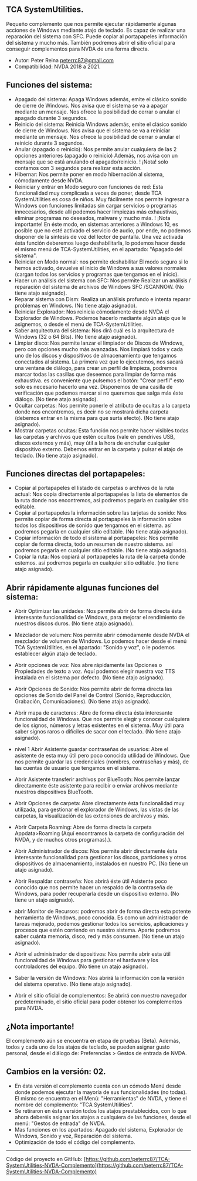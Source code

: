 ## TCA SystemUtilities.

Pequeño complemento que nos permite ejecutar rápidamente algunas acciones de Windows mediante atajo de teclado. 
Es capaz de realizar una reparación del sistema con SFC. Puede copiar al portapapeles información del sistema y mucho más. 
También podremos abrir el sitio oficial para conseguir complementos para NVDA de una forma directa.

* Autor: Peter Reina <peterrc87@gmail.com>
* Compatibilidad: NVDA 2018 a 2021.

## Funciones del sistema:

* Apagado del sistema: Apaga Windows 
 además, emite el clásico sonido de cierre de Windows. Nos avisa que el sistema se va a apagar mediante un mensaje.
 Nos ofrece la posibilidad de cerrar o anular el apagado durante 3 segundos.
* Reinicio del sistema: Reinicia Windows 
 además, emite el clásico sonido de cierre de Windows. Nos avisa que el sistema se va a reiniciar mediante un mensaje.
 Nos ofrece la posibilidad de cerrar o anular el reinicio durante 3 segundos.
* Anular (apagado o reinicio): Nos permite anular cualquiera de las 2 opciones anteriores (apagado o reinicio) 
Además, nos avisa con un mensaje que se está anulando el apagado/reinicio.
 ! ¡Nota! solo contamos con 3 segundos para realizar esta acción.
* Hibernar: Nos permite poner en modo hibernación al sistema, cómodamente desde NVDA.
* Reiniciar y entrar en Modo seguro con funciones de red: Esta funcionalidad muy complicada a veces de poner, desde TCA SystemUtilities es cosa de niños. 
Muy fácilmente nos permite ingresar a Windows con funciones limitadas sin cargar servicios o programas innecesarios, desde allí podemos hacer limpiezas más exhaustivas, eliminar programas no deseados, malware y mucho más. 
! ¡Nota importante! 
En éste modo, en sistemas anteriores a Windows 10, es posible que no esté activado el servicio de audio, por ende, no podemos disponer de la síntesis de voz del lector de pantalla. 
Una vez activada ésta función deberemos luego deshabilitarla, lo podemos hacer desde el mismo menú de TCA-SystemUtilities, en el apartado: "Apagado del sistema".
* Reiniciar en Modo normal: nos permite deshabilitar El modo seguro si lo hemos activado, devuelve el inicio de Windows a sus valores normales (cargan todos los servicios y programas que tengamos en el inicio).  
* Hacer un análisis del sistema con SFC: Nos permite Realizar un análisis / reparación del sistema de archivos de Windows SFC /SCANNOW. 
(No tiene atajo asignado).
* Reparar sistema con Dism: Realiza un análisis profundo e intenta reparar problemas en Windows. 
(No tiene atajo asignado).
* Reiniciar Explorador: Nos reinicia cómodamente desde NVDA el Explorador de Windows. 
Podemos hacerlo mediante algún atajo que le asignemos, o desde el menú de TCA-SystemUtilities.
* Saber arquitectura del sistema: Nos dirá cuál es la arquitectura de Windows (32 o 64 Bits). 
(No tiene atajo asignado).
* Limpiar disco: Nos permite lanzar el limpiador de Discos de Windows, pero con opciones mucho más avanzadas. Nos limpiará todos y cada uno de los discos y dispositivos de almacenamiento que tengamos conectados al sistema. 
La primera vez que lo ejecutemos, nos sacará una ventana de diálogo, para crear un perfil de limpieza, podremos marcar todas las casillas que deseemos para limpiar de forma más exhaustiva. es conveniente que pulsemos el botón: "Crear perfil" esto solo es necesario hacerlo una vez. Disponemos de una casilla de verificación que podemos marcar si no queremos que salga más éste diálogo. 
(No tiene atajo asignado).
* Ocultar carpetas: Nos permite ponerle el atributo de ocultas a la carpeta donde nos encontremos, es decir no se mostrará dicha carpeta (debemos entrar en la misma para que surta efecto).
(No tiene atajo asignado).
* Mostrar carpetas ocultas: Esta función nos permite hacer visibles todas las carpetas y archivos que estén ocultos (vale en pendrives USB, discos externos y más), muy útil a la hora de enchufar cualquier dispositivo externo. Debemos entrar en la carpeta y pulsar el atajo de teclado.
(No tiene atajo asignado).

## Funciones directas del portapapeles:

* Copiar al portapapeles el listado de carpetas o archivos de la ruta actual: 
Nos copia directamente al portapapeles la lista de elementos de la ruta donde nos encontremos, así podremos pegarla en cualquier sitio editable.
* Copiar al portapapeles la información sobre las tarjetas de sonido: Nos permite copiar de forma directa al portapapeles la información sobre todos los dispositivos de sonido que tengamos en el sistema.
así podremos pegarla en cualquier sitio editable. (No tiene atajo asignado).
* Copiar información de todo el sistema al portapapeles: Nos permite copiar de forma directa, todo un resumen de nuestro sistema. 
así podremos pegarla en cualquier sitio editable. (No tiene atajo asignado).
* Copiar la ruta: Nos copiará al portapapeles la ruta de la carpeta donde estemos. 
 así podremos pegarla en cualquier sitio editable. 
(no tiene atajo asignado).

## Abrir rápidamente algunas funciones del sistema:
* Abrir Optimizar las unidades: Nos permite abrir de forma directa ésta interesante funcionalidad de Windows, para mejorar el rendimiento de nuestros discos duros. 
(No tiene atajo asignado).
* Mezclador de volumen: Nos permite abrir cómodamente desde NVDA el mezclador de volumen de Windows. 
Lo podemos hacer desde el menú TCA SystemUtilities, en el apartado: "Sonido y voz", o le podemos establecer algún atajo de teclado.
* Abrir opciones de voz: Nos abre rápidamente las Opciones o Propiedades de texto a voz. Aquí podemos elegir nuestra voz TTS instalada en el sistema por defecto. 
(No tiene atajo asignado).
 * Abrir Opciones de Sonido: Nos permite abrir de forma directa las opciones de Sonido del Panel de Control (Sonido, Reproducción, Grabación, Comunicaciones). 
(No tiene atajo asignado).
* Abrir mapa de caracteres: Abre de forma directa ésta interesante funcionalidad de Windows. Que nos permite elegir y conocer cualquiera de los signos, números y letras existentes en el sistema. 
Muy útil para saber signos raros o difíciles de sacar con el teclado.
(No tiene atajo asignado).
* nivel 1 Abrir Asistente guardar contraseñas de usuarios: Abre el asistente de esta muy útil pero poco conocida utilidad de Windows.
Que nos permite guardar las credenciales (nombres, contraseñas y más), de las cuentas de usuario que tengamos en el sistema. 
* Abrir Asistente transferir archivos por BlueTooth: Nos permite lanzar directamente éste asistente para recibir o enviar archivos mediante nuestros dispositivos BlueTooth. 
* Abrir Opciones de carpeta: Abre directamente ésta funcionalidad muy utilizada, para gestionar el explorador de Windows, las vistas de las carpetas, la visualización de las extensiones de archivos y más. 
* Abrir Carpeta Roaming: Abre de forma directa la carpeta Appdata>Roaming (Aquí encontramos la carpeta de configuración del NVDA, y de muchos otros programas).).
* Abrir Administrador de discos: Nos permite abrir directamente ésta interesante funcionalidad para gestionar los discos, particiones y otros dispositivos de almacenamiento, instalados en nuestro PC.
(No tiene un atajo asignado).
* Abrir Respaldar contraseña: 
Nos abrirá éste útil Asistente poco conocido que nos permite hacer un respaldo de la contraseña de Windows, para poder recuperarla desde un dispositivo externo.
(No tiene un atajo asignado).
* abrir Monitor de Recursos: podremos abrir de forma directa esta potente herramienta de Windows, poco conocida. Es como un administrador de tareas mejorado, podemos gestionar todos los servicios, aplicaciones y procesos que estén corriendo en nuestro sistema.
Aparte podremos saber cuánta memoria, disco, red y más consumen.
(No tiene un atajo asignado).
* Abrir el administrador de dispositivos: Nos permite abrir esta útil funcionalidad de Windows para gestionar el hardware y los controladores del equipo.
(No tiene un atajo asignado).
* Saber la versión de Windows: Nos abrirá la información con la versión del sistema operativo. 
(No tiene atajo asignado).

* Abrir el sitio oficial de complementos: Se abrirá con nuestro navegador predeterminado, el sitio oficial para poder obtener los complementos para NVDA.

## ¿Nota importante!

El complemento aún se encuentra en etapa de pruebas (Beta). 
Además, todos y cada uno de los atajos de teclado, se pueden asignar gusto personal, desde el diálogo de: Preferencias > Gestos de entrada de NVDA.

## Cambios en la versión: 02.

* En ésta versión el complemento cuenta con un cómodo Menú desde donde podemos ejecutar la mayoría de sus funcionalidades (no todas). 
El mismo se encuentra en el Menú: "Herramientas" de NVDA, y tiene el nombre del complemento: "TCA SystemUtilities".
* Se retiraron en ésta versión todos los atajos prestablecidos, con lo que ahora deberéis asignar los atajos a cualquiera de las funciones, desde el menú: "Gestos de entrada" de NVDA.
* Mas funciones en los apartados: Apagado del sistema, Explorador de Windows, Sonido y voz, Reparación del sistema.
* Optimización de todo el código del complemento.

***

Código del proyecto en GitHub: 
[https://github.com/peterrc87/TCA-SystemUtilities-NVDA-Complemento](https://github.com/peterrc87/TCA-SystemUtilities-NVDA-Complemento)
